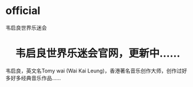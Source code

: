 # official
<html>
  <head>韦启良世界乐迷会
    </head>
       <body><h1>&nbsp;&nbsp;&nbsp;&nbsp;韦启良世界乐迷会官网，更新中……</h1><p>韦启良，英文名Tomy wai (Wai Kai Leung)，香港著名音乐创作大师，创作过好多好多经典音乐作品……</p></body>
  
  </html>
